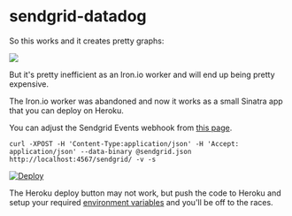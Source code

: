 sendgrid-datadog
===============

So this works and it creates pretty graphs:

<img src='http://shared.froese.org/2015/evvb6-14-17.jpg' border="0" />

But it's pretty inefficient as an Iron.io worker and will end up being pretty expensive.

The Iron.io worker was abandoned and now it works as a small Sinatra app that you can deploy on Heroku.

You can adjust the Sendgrid Events webhook from [this page](https://sendgrid.com/app).

`curl -XPOST -H 'Content-Type:application/json' -H 'Accept: application/json' --data-binary @sendgrid.json http://localhost:4567/sendgrid/ -v -s`

[![Deploy](https://www.herokucdn.com/deploy/button.png)](https://heroku.com/deploy)

The Heroku deploy button may not work, but push the code to Heroku and setup your required [environment variables](https://github.com/darron/sendgrid_datadog/blob/master/envrc) and you'll be off to the races.
